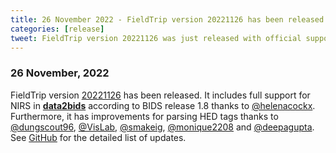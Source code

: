 ```yaml
---
title: 26 November 2022 - FieldTrip version 20221126 has been released
categories: [release]
tweet: FieldTrip version 20221126 was just released with official support for NIRS in data2bids and improvements for parsing HED tags. See http://www.fieldtriptoolbox.org/#26-november-2022
---
```


### 26 November, 2022

FieldTrip version [20221126](http://github.com/fieldtrip/fieldtrip/releases/tag/20221126) has been released. It includes full support for NIRS in **[data2bids](/reference/data2bids)** according to BIDS release 1.8 thanks to [@helenacockx](https://github.com/helenacockx). Furthermore, it has improvements for parsing HED tags thanks to [@dungscout96](https://github.com/dungscout96), [@VisLab](https://github.com/VisLab), [@smakeig](https://github.com/smakeig), [@monique2208](https://github.com/monique2208) and [@deepagupta](https://github.com/deepagupta). See [GitHub](https://github.com/fieldtrip/fieldtrip/compare/20221121...20221126) for the detailed list of updates.
